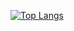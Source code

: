 [![Top Langs](https://github-readme-stats.vercel.app/api/top-langs/?username=abderrahmanerouah)](https://github.com/anuraghazra/github-readme-stats)
